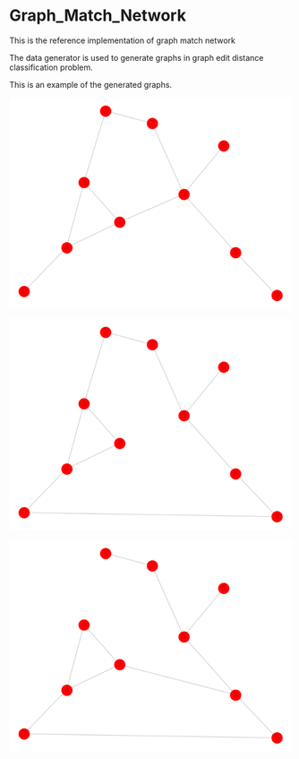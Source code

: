 # Graph_Match_Network
This is the reference implementation of graph match network

The data generator is used to generate graphs in graph edit distance classification problem.


This is an example of the generated graphs.

![Alt text](g1.png?raw=true "g1")


![Alt text](g2.png?raw=true "g2")


![Alt text](g3.png?raw=true "g3")
